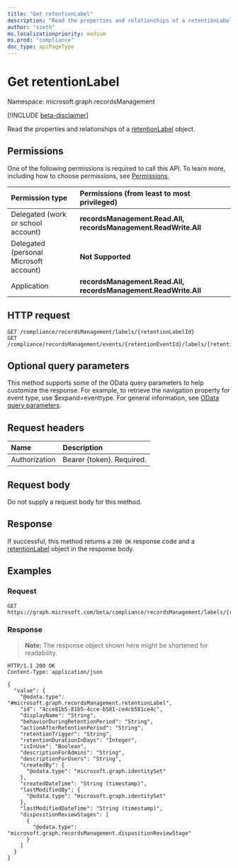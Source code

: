 ```yaml
---
title: "Get retentionLabel"
description: "Read the properties and relationships of a retentionLabel object."
author: "sseth"
ms.localizationpriority: medium
ms.prod: "compliance"
doc_type: apiPageType
---
```


# Get retentionLabel
Namespace: microsoft.graph.recordsManagement

[!INCLUDE [beta-disclaimer](../../includes/beta-disclaimer.md)]

Read the properties and relationships of a [retentionLabel](../resources/recordsmanagement-retentionlabel.md) object.

## Permissions
One of the following permissions is required to call this API. To learn more, including how to choose permissions, see [Permissions](/graph/permissions-reference).

|Permission type|Permissions (from least to most privileged)|
|:---|:---|
|Delegated (work or school account)|**recordsManagement.Read.All, recordsManagement.ReadWrite.All**|
|Delegated (personal Microsoft account)|**Not Supported**|
|Application|**recordsManagement.Read.All, recordsManagement.ReadWrite.All**|

## HTTP request

<!-- {
  "blockType": "ignored"
}
-->
``` http
GET /compliance/recordsManagement/labels/{retentionLabelId}
GET /compliance/recordsManagement/events/{retentionEventId}/labels/{retentionLabelId}
```

## Optional query parameters
This method supports some of the OData query parameters to help customize the response.  For example, to retrieve the navigation property for event type, use $expand=eventtype. For general information, see [OData query parameters](/graph/query-parameters).

## Request headers
|Name|Description|
|:---|:---|
|Authorization|Bearer {token}. Required.|

## Request body
Do not supply a request body for this method.

## Response

If successful, this method returns a `200 OK` response code and a [retentionLabel](../resources/recordsmanagement-retentionlabel.md) object in the response body.

## Examples

### Request
<!-- {
  "blockType": "request",
  "name": "get_retentionlabel"
}
-->
``` http
GET https://graph.microsoft.com/beta/compliance/recordsManagement/labels/{retentionLabelId}
```


### Response
>**Note:** The response object shown here might be shortened for readability.
<!-- {
  "blockType": "response",
  "truncated": true,
  "@odata.type": "microsoft.graph.recordsManagement.retentionLabel"
}
-->
``` http
HTTP/1.1 200 OK
Content-Type: application/json

{
  "value": {
    "@odata.type": "#microsoft.graph.recordsManagement.retentionLabel",
    "id": "4cce81b5-81b5-4cce-b581-ce4cb581ce4c",
    "displayName": "String",
    "behaviorDuringRetentionPeriod": "String",
    "actionAfterRetentionPeriod": "String",
    "retentionTrigger": "String",
    "retentionDurationInDays": "Integer",
    "isInUse": "Boolean",
    "descriptionForAdmins": "String",
    "descriptionForUsers": "String",
    "createdBy": {
      "@odata.type": "microsoft.graph.identitySet"
    },
    "createdDateTime": "String (timestamp)",
    "lastModifiedBy": {
      "@odata.type": "microsoft.graph.identitySet"
    },
    "lastModifiedDateTime": "String (timestamp)",
    "dispositionReviewStages": [
      {
        "@odata.type": "microsoft.graph.recordsManagement.dispositionReviewStage"
      }
    ]
  }
}
```

